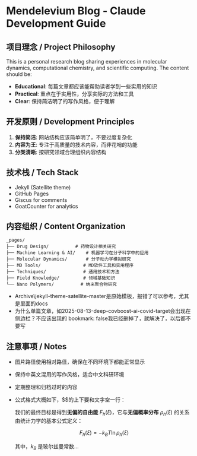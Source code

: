 # Mendelevium Blog - Claude Development Guide

## 项目理念 / Project Philosophy

This is a personal research blog sharing experiences in molecular dynamics, computational chemistry, and scientific computing. The content should be:

- **Educational**: 每篇文章都应该能帮助读者学到一些实用的知识
- **Practical**: 重点在于实用性，分享实际的方法和工具
- **Clear**: 保持简洁明了的写作风格，便于理解

## 开发原则 / Development Principles

1. **保持简洁**: 网站结构应该简单明了，不要过度复杂化
2. **内容为王**: 专注于高质量的技术内容，而非花哨的功能
3. **分类清晰**: 按研究领域合理组织内容结构

## 技术栈 / Tech Stack

- Jekyll (Satellite theme)
- GitHub Pages
- Giscus for comments
- GoatCounter for analytics

## 内容组织 / Content Organization

```
_pages/
├── Drug Design/          # 药物设计相关研究
├── Machine Learning & AI/    # 机器学习在分子科学中的应用
├── Molecular Dynamics/       # 分子动力学模拟研究
├── MD Tools/                # MD软件工具和实用程序  
├── Techniques/              # 通用技术和方法
├── Field Knowledge/         # 领域基础知识
└── Nano Polymers/          # 纳米聚合物研究
```

- Archive\jekyll-theme-satellite-master是原始模板，报错了可以参考，尤其是里面的docs
- 为什么单篇文章，如2025-08-13-deep-covboost-ai-covid-target会出现在侧边栏？不应该出现的
    bookmark: false我已经删掉了，就解决了，以后都不要写

## 注意事项 / Notes

- 图片路径使用相对路径，确保在不同环境下都能正常显示
- 保持中英文混用的写作风格，适合中文科研环境
- 定期整理和归档过时的内容
- 公式格式大概如下，$$的上下要和文字空一行：

    我们的最终目标是得到**无偏的自由能** $F_h(\xi)$，它与**无偏概率分布** $\rho_h(\xi)$ 的关系由统计力学的基本公式定义：

    $$
    F_{h}(\xi) = -k_B T \ln \rho_{h}(\xi)
    $$

    其中，$k_B$ 是玻尔兹曼常数...